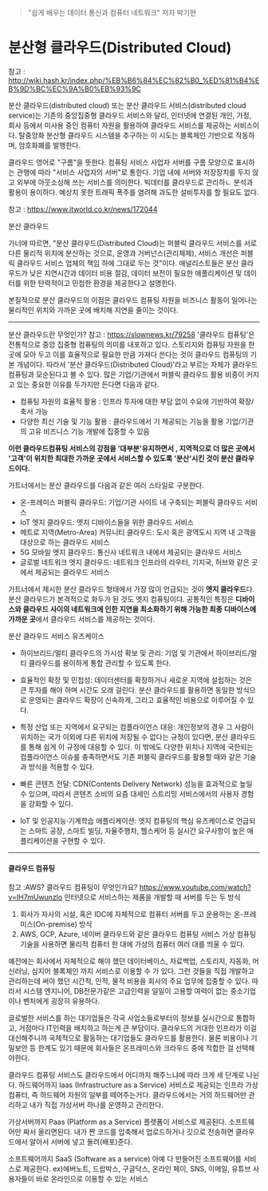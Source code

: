 >"쉽게 배우는 데이터 통신과 컴퓨터 네트워크" 저자 박기현

# 분산형 클라우드(Distributed Cloud)

참고 : http://wiki.hash.kr/index.php/%EB%B6%84%EC%82%B0_%ED%81%B4%EB%9D%BC%EC%9A%B0%EB%93%9C

분산 클라우드(distributed cloud) 또는 분산 클라우드 서비스(distributed cloud service)는 기존의 중앙집중형 클라우드 서비스와 달리, 인터넷에 연결된 개인, 가정, 회사 등에서 미사용 중인 컴퓨터 자원을 활용하여 클라우드 서비스를 제공하는 서비스이다. 탈중앙화 분산형 클라우드 시스템을 추구하는 이 시도는 블록체인 기반으로 작동하며, 암호화폐를 발행한다.

클라우드
영어로 "구름"을 뜻한다. 컴퓨팅 서비스 사업자 서버를 구름 모양으로 표시하는 관행에 따라 "서비스 사업자의 서버"로 통한다. 기업 내에 서버와 저장장치를 두지 않고 외부에 아웃소싱해 쓰는 서비스를 의미한다. 빅데터를 클라우드로 관리하ㄴ 분석과 활용이 용이하다. 예상치 못한 트래픽 폭주를 염려해 과도한 설비투자를 할 필요도 없다. 

참고 : https://www.itworld.co.kr/news/172044

분산 클라우드

가너에 따르면, "분산 클라우드(Distributed Cloud)는 퍼블릭 클라우드 서비스를 서로 다른 물리적 위치에 분산하는 것으로, 운영과 거버넌스(관리체제), 서비스 개선은 퍼블릭 클라우드 서비스 업체의 책임 하에 그대로 두는 것"이다.  애널리스트들은 분산 클라우드가 낮은 지연시간과 데이터 비용 절감, 데이터 보전이 필요한 애플리케이션 및 데이터를 위한 탄력적이고 민첩한 환경을 제공한다고 설명한다.

본질적으로 분산 클라우드의 이점은 클라우드 컴퓨팅 자원을 비즈니스 활동이 일어나는 물리적인 위치와 가까운 곳에 배치해 지연을 줄이는 것이다. 

---
분산 클라우드란 무엇인가?
참고 : https://slownews.kr/79258
'클라우드 컴퓨팅'은 전통적으로 중앙 집중형 컴퓨팅의 의미를 내포하고 있다. 스토리지와 컴퓨팅 자원을 한 곳에 모아 두고 이를 효율적으로 필요한 만큼 가져다 쓴다는 것이 클라우드 컴퓨팅의 기본 개념이다. 따라서 '분산 클라우드(Distributed Cloud)'라고 부르는 자체가 클라우드컴퓨팅과 모순된다고 볼 수 있다. 많은 기업/기관에서 퍼블릭 클라우드 활용 비중이 커지고 있는 중요한 이유를 두가지만 든다면 다음과 같다.

- 컴퓨팅 자원의 효율적 활용 : 인프라 투자에 대한 부담 없이 수요에 기반하여 확장/축서 가능 
- 다양한 최신 기술 및 기능 활용 : 클라우드에서 기 제공되는 기능을 활용 기업/기관의 고유 비즈니스 기능 개발에 집중할 수 있음

**이런 클라우드컴퓨팅 서비스의 강점을 '대부분'유지하면서 , 지역적으로 더 많은 곳에서 '고객'이 위치한 최대한 가까운 곳에서 서비스할 수 있도록 '분산'시킨 것이 분산 클라우드이다.**


가트너에서는 분산 클라우드를 다음과 같은 여러 스타일로 구분한다.
- 온-프레미스 퍼블릭 클라우드: 기업/기관 사이트 내 구축되는 퍼블릭 클라우드 서비스
- IoT 엣지 클라우드: 엣지 디바이스들을 위한 클라우드 서비스
- 메트로 지역(Metro-Area) 커뮤니티 클라우드: 도시 혹은 광역도시 지역 내 고객을 대상으로 하는 클라우드 서비스
- 5G 모바일 엣지 클라우드: 통신사 네트워크 내에서 제공되는 클라우드 서비스
- 글로벌 네트워크 엣지 클라우드: 네트워크 인프라의 라우터, 기지국, 허브와 같은 곳에서 제공되는 클라우드 서비스

가트너에서 제시한 분산 클라우드 형태에서 가장 많이 언급되는 것이 **엣지 클라우드**다. 분산 클라우드가 본격적으로 화두가 된 것도 엣지 컴퓨팅이다. 공통적인 특징은 **디바이스와 클라우드 사이의 네트워크에 인한 지연을 최소화하기 위해 가능한 최종 디바이스에 가까운 곳**에서 클라우드 서비스를 제공하는 것이다.

분산 클라우드 서비스 유즈케이스
- 하이브리드/멀티 클라우드의 가시성 확보 및 관리: 기업 및 기관에서 하이브리드/멀티 클라우드를 용이하게 통합 관리할 수 있도록 한다.

- 효율적인 확장 및 민첩성: 데이터센터를 확장하거나 새로운 지역에 설립하는 것은 큰 투자를 해야 하며 시간도 오래 걸린다. 분산 클라우드를 활용하면 동일한 방식으로 운영되는 클라우드 확장이 신속하게, 그리고 효율적인 비용으로 이루어질 수 있다.

- 특정 산업 또는 지역에서 요구되는 컴플라이언스 대응: 개인정보의 경우 그 사람이 위치하는 국가 이외에 다른 위치에 저장될 수 없다는 규정이 있다면, 분산 클라우드를 통해 쉽게 이 규정에 대응할 수 있다. 이 밖에도 다양한 위치나 지역에 국한되는 컴플라이언스 이슈를 충족하면서도 기존 퍼블릭 클라우드를 활용할 때와 같은 기술과 방식을 적용할 수 있다.

- 빠른 콘텐츠 전달: CDN(Contents Delivery Network) 성능을 효과적으로 높일 수 있으며, 따라서 콘텐츠 소비의 요즘 대세인 스트리밍 서비스에서의 사용자 경험을 강화할 수 있다.

- IoT 및 인공지능·기계학습 애플리케이션: 엣지 컴퓨팅의 핵심 유즈케이스로 언급되는 스마트 공장, 스마트 빌딩, 자율주행차, 헬스케어 등 실시간 요구사항이 높은 애플리케이션을 구현할 수 있다.


---

#### 클라우드 컴퓨팅
참고 :AWS? 클라우드 컴퓨팅이 무엇인가요? https://www.youtube.com/watch?v=IH7mUwunzlo
인터넷으로 서비스하는 제품을 개발할 때
서버를 두는 두 방식
1. 회사가 자사의 시설, 혹은 IDC에 자체적으로 컴퓨터 서버를 두고 운용하는 온-프레미스(On-premise) 방식
2. AWS, GCP, Azure, 네이버 클라우드와 같은 클라우드 컴퓨팅 서비스
가상 컴퓨팅 기술을 사용하면 물리적 컴퓨터 한 대에 가상의 컴퓨터 여러 대를 띄울 수 있다.

예전에는 회사에서 자체적으로 해야 했던 데이터베이스, 자료백업, 스토리지, 자동화, 머신러닝, 심지어 블록체인 까지 서비스로 이용할 수 가 있다. 그런 것들을 직접 개발하고 관리하는데 써야 했던 시간적, 인적, 물적 비용을 회사의 주요 업무에 집중할 수 있다. 따라서 시스템 엔지니어, DB전문가같은 고급인력을 일일이 고용할 여력이 없는 중소기업이나 벤처에게 굉장히 유용하다.

글로벌한 서비스를 하는 대기업들은 각국 사업소들로부터의 정보를 실시간으로 통합하고, 거점마다 IT인력을 배치하고 하는게 큰 부담이다. 클라우드의 거대한 인프라가 이걸 대신해주니까 국제적으로 활동하는 대기업들도 클라우드를 활용한다. 물론 비용이나 기밀보안 등 한계도 있기 때문에 회사들은 온프레미스와 크라우드 중에 적합한 걸 선택해야한다.

클라우드 컴퓨팅 서비스도 클라우드에서 어디까지 해주느냐에 따라 크게 세 단계로 나뉜다.
하드웨어까지
Iaas (Infrastructure as a Service)
서비스로 제공되는 인프라
가상 컴퓨터, 즉 하드웨어 자원의 일부를 떼어주는거다. 클라우드에서는 거의 하드웨어만 관리하고 내가 직접 가상서버 하나를 운영하고 관리한다.

가상서버까지
Paas (Platform as a Service)
플렛폼이 서비스로 제공된다.
소프트웨어만 짜서 올리면된다. 내가 짠 코드를 압축해서 업로드하거나 깃으로 전송하면 클라우드에서 알아서 서버에 넣고 돌려(배포)준다. 

소프트웨어까지
SaaS (Software as a service)
아예 다 만들어진 소프트웨어를 서비스로 제공한다.
ex)에버노트, 드랍박스, 구글닥스, 온라인 페이, SNS, 이메일, 유튜브
사용자들이 바로 온라인으로 이용할 수 있는 서비스







